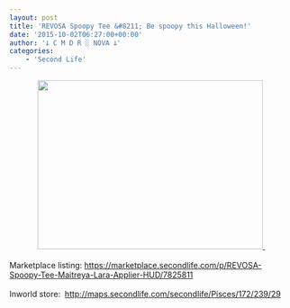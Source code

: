```yaml
---
layout: post
title: 'REVOSA Spoopy Tee &#8211; Be spoopy this Halloween!'
date: '2015-10-02T06:27:00+00:00'
author: '𐕣 C M D R ░ NOVA 𐕣'
categories:
    - 'Second Life'
---
```


<div style="clear: both; text-align: center;">
<a href="http://3.bp.blogspot.com/-qgEtlg0S_dM/Vg4jh3xEtsI/AAAAAAAAARs/B4JMxDVRN5c/s1600/spoopyteead.png" style="margin-left: 1em; margin-right: 1em;"><img border="0" height="300" src="http://3.bp.blogspot.com/-qgEtlg0S_dM/Vg4jh3xEtsI/AAAAAAAAARs/B4JMxDVRN5c/s400/spoopyteead.png" width="400" />&nbsp;</a></div>
<div style="clear: both; text-align: center;">
<br /></div>
<div style="clear: both; text-align: left;">
Marketplace listing: <a href="https://marketplace.secondlife.com/p/REVOSA-Spoopy-Tee-Maitreya-Lara-Applier-HUD/7825811" target="_blank" rel="noopener">https://marketplace.secondlife.com/p/REVOSA-Spoopy-Tee-Maitreya-Lara-Applier-HUD/7825811</a></div>
<div style="clear: both; text-align: left;">
<br /></div>
<div style="clear: both; text-align: left;">
Inworld store:&nbsp; <a href="http://maps.secondlife.com/secondlife/Pisces/172/239/29" target="_blank" rel="noopener">http://maps.secondlife.com/secondlife/Pisces/172/239/29</a></div>
<br />